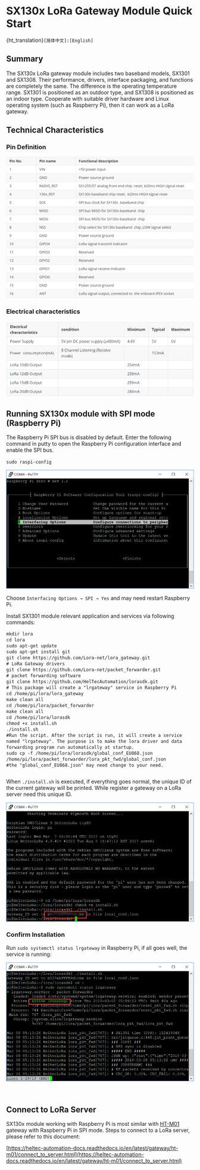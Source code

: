 # SX130x LoRa Gateway Module Quick Start

{ht_translation}`[简体中文]:[English]`

## Summary

The SX130x LoRa gateway module includes two baseband models, SX1301 and SX1308. Their performance, drivers, interface packaging, and functions are completely the same. The difference is the operating temperature range. SX1301 is positioned as an outdoor type, and SX1308 is positioned as an indoor type. Cooperate with suitable driver hardware and Linux operating system (such as Raspberry Pi), then it can work as a LoRa gateway.

## Technical Characteristics

### Pin Definition

![](img/quick_start/01.png)

### Electrical characteristics

![](img/quick_start/00.png)

## Running SX130x module with SPI mode (Raspberry Pi)

The Raspberry Pi SPI bus is disabled by default. Enter the following command in putty to open the Raspberry Pi configuration interface and enable the SPI bus.

`sudo raspi-config`

![](img/quick_start/02.png)

Choose `Interfacing Options → SPI → Yes` and may need restart Raspberry Pi.

Install SX1301 module relevant application and services via following commands:

```shell
mkdir lora
cd lora
sudo apt-get update
sudo apt-get install git
git clone https://github.com/Lora-net/lora_gateway.git
# LoRa Gateway drivers
git clone https://github.com/Lora-net/packet_forwarder.git
# packet forwarding software
git clone https://github.com/HelTecAutomation/lorasdk.git
# This package will create a "lrgateway" service in Raspberry Pi
cd /home/pi/lora/lora_gateway
make clean all
cd /home/pi/lora/packet_forwarder
make clean all
cd /home/pi/lora/lorasdk
chmod +x install.sh 
./install.sh
#Run the script. After the script is run, it will create a service named "lrgateway". The purpose is to make the lora driver and data forwarding program run automatically at startup.
sudo cp -f /home/pi/lora/lorasdk/global_conf_EU868.json /home/pi/lora/packet_forwarder/lora_pkt_fwd/global_conf.json
#the "global_conf_EU868.json" may need change to your need.
```

```Tip:: The "global_conf.json" file determines the listening frequency of the gateway, which is the key to a node can successfully communicate with the gateway!

```

When `./install.sh` is executed, if everything goes normal, the unique ID of the current gateway will be printed. While register a gateway on a LoRa server need this unique ID.

![](img/quick_start/08.png)

### Confirm Installation

Run `sudo systemctl status lrgateway` in Raspberry Pi, if all goes well, the service is running:

![](img/quick_start/03.png)

&nbsp;

## Connect to LoRa Server

SX130x module working with Raspberry Pi is most similar with [HT-M01](https://heltec.org/project/ht-m01/) gateway with Raspberry Pi in SPI mode. Steps to connect to a LoRa server, please refer to this document:

[https://heltec-automation-docs.readthedocs.io/en/latest/gateway/ht-m01/connect_to_server.html](https://heltec-automation-docs.readthedocs.io/en/latest/gateway/ht-m01/connect_to_server.html)